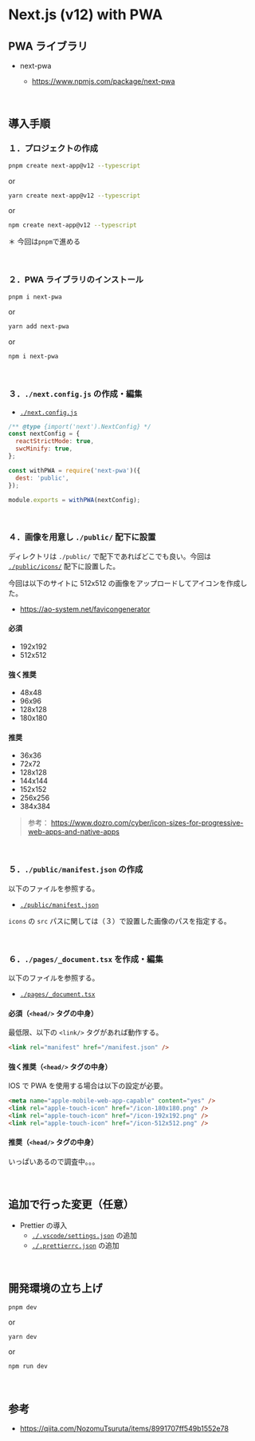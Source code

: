 # Next.js (v12) with PWA

## PWA ライブラリ

- next-pwa

  - https://www.npmjs.com/package/next-pwa

<br>

## 導入手順

### １．プロジェクトの作成

```bash
pnpm create next-app@v12 --typescript
```

or

```bash
yarn create next-app@v12 --typescript
```

or

```bash
npm create next-app@v12 --typescript
```

＊ 今回は`pnpm`で進める

<br />

### ２．PWA ライブラリのインストール

```bash
pnpm i next-pwa
```

or

```bash
yarn add next-pwa
```

or

```bash
npm i next-pwa
```

<br />

### ３．`./next.config.js` の作成・編集

- [`./next.config.js`](./next.config.js)

```javascript
/** @type {import('next').NextConfig} */
const nextConfig = {
  reactStrictMode: true,
  swcMinify: true,
};

const withPWA = require('next-pwa')({
  dest: 'public',
});

module.exports = withPWA(nextConfig);
```

<br>

### ４．画像を用意し `./public/` 配下に設置

ディレクトリは `./public/` で配下であればどこでも良い。今回は [`./public/icons/`](./public/icons/) 配下に設置した。

今回は以下のサイトに 512x512 の画像をアップロードしてアイコンを作成した。

- https://ao-system.net/favicongenerator

#### 必須

- 192x192
- 512x512

#### 強く推奨

- 48x48
- 96x96
- 128x128
- 180x180

#### 推奨

- 36x36
- 72x72
- 128x128
- 144x144
- 152x152
- 256x256
- 384x384

> 参考： https://www.dozro.com/cyber/icon-sizes-for-progressive-web-apps-and-native-apps

<br />

### ５．`./public/manifest.json` の作成

以下のファイルを参照する。

- [`./public/manifest.json`](./public/manifest.json)

`icons` の `src` パスに関しては（３）で設置した画像のパスを指定する。

<br />

### ６．`./pages/_document.tsx` を作成・編集

以下のファイルを参照する。

- [`./pages/_document.tsx`](./pages/_document.tsx)

#### 必須（`<head/>` タグの中身）

最低限、以下の `<link/>` タグがあれば動作する。

```html
<link rel="manifest" href="/manifest.json" />
```

#### 強く推奨（`<head/>` タグの中身）

IOS で PWA を使用する場合は以下の設定が必要。

```html
<meta name="apple-mobile-web-app-capable" content="yes" />
<link rel="apple-touch-icon" href="/icon-180x180.png" />
<link rel="apple-touch-icon" href="/icon-192x192.png" />
<link rel="apple-touch-icon" href="/icon-512x512.png" />
```

#### 推奨（`<head/>` タグの中身）

いっぱいあるので調査中。。。

<br />

## 追加で行った変更（任意）

- Prettier の導入
  - [`./.vscode/settings.json`](./.vscode/settings.json) の追加
  - [`./.prettierrc.json`](./.prettierrc.json) の追加

<br />

## 開発環境の立ち上げ

```bash
pnpm dev
```

or

```
yarn dev
```

or

```bash
npm run dev
```

<br />

## 参考

- https://qiita.com/NozomuTsuruta/items/8991707ff549b1552e78
